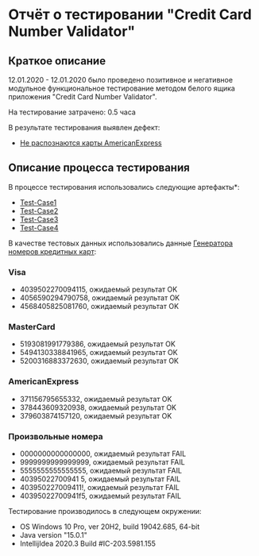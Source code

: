 # Отчёт о тестировании "Credit Card Number Validator"

## Краткое описание

12.01.2020 - 12.01.2020 было проведено позитивное и негативное модульное функциональное тестирование методом белого ящика приложения "Credit Card Number Validator".

На тестирование затрачено: 0.5 часа

В результате тестирования выявлен дефект:
* [Не распознаются карты AmericanExpress](https://github.com/Warlokk/Java2/issues/1)

## Описание процесса тестирования

В процессе тестирования использовались следующие артефакты*:
* [Test-Case1](https://github.com/Warlokk/Java2/blob/master/tc1.md)
* [Test-Case2](https://github.com/Warlokk/Java2/blob/master/tc2.md)
* [Test-Case3](https://github.com/Warlokk/Java2/blob/master/tc3.md)
* [Test-Case4](https://github.com/Warlokk/Java2/blob/master/tc4.md)


В качестве тестовых данных использовались данные [Генератора номеров кредитных карт](https://fakepersongenerator.com/Random1/credit_card_generator):

### Visa
* 4039502270094115, ожидаемый результат OK
* 4056590294790758, ожидаемый результат OK
* 4568405825081760, ожидаемый результат OK

### MasterCard 
* 5193081991779386, ожидаемый результат OK
* 5494130338841965, ожидаемый результат OK
* 5200316883372630, ожидаемый результат OK

### AmericanExpress
* 371156795655332, ожидаемый результат OK
* 378443609320938, ожидаемый результат OK
* 379603874157120, ожидаемый результат OK

### Произвольные номера
* 0000000000000000, ожидаемый результат FAIL
* 9999999999999999, ожидаемый результат FAIL
* 5555555555555555, ожидаемый результат FAIL
* 40395022700941 5, ожидаемый результат FAIL
* 403950227009411!, ожидаемый результат FAIL
* 40395022700941f5, ожидаемый результат FAIL

Тестирование производилось в следующем окружении:
* OS Windows 10 Pro, ver 20H2, build 19042.685, 64-bit
* Java version "15.0.1"
* IntellijIdea 2020.3 Build #IC-203.5981.155
